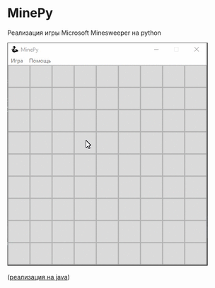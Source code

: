 # MinePy
Реализация игры Microsoft Minesweeper на python  

![MinePy](https://github.com/licosty/MinePy/blob/master/minepy/icons/minepy_gameplay.gif)  
  
([реализация на java](https://github.com/licosty/Cattail_v2))
